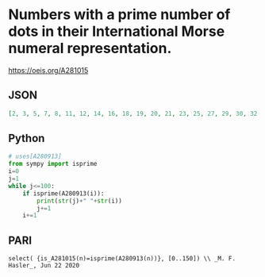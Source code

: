 # Numbers with a prime number of dots in their International Morse numeral representation\.
https://oeis.org/A281015
## JSON
```JSON
[2, 3, 5, 7, 8, 11, 12, 14, 16, 18, 19, 20, 21, 23, 25, 27, 29, 30, 32, 34, 36, 38, 41, 43, 47, 49, 50, 52, 58, 61, 63, 67, 69, 70, 72, 74, 76, 78, 80, 81, 83, 85, 87, 89, 91, 92, 94, 96, 98, 99, 101, 102, 104, 106, 108, 109, 110, 111, 113, 115, 117, 119, 120, 122, 124, 126]
```
## Python
```Python
# uses[A280913]
from sympy import isprime
i=0
j=1
while j<=100:
    if isprime(A280913(i)):
        print(str(j)+" "+str(i))
        j+=1
    i+=1
```
## PARI
```PARI
select( {is_A281015(n)=isprime(A280913(n))}, [0..150]) \\ _M. F. Hasler_, Jun 22 2020
```
